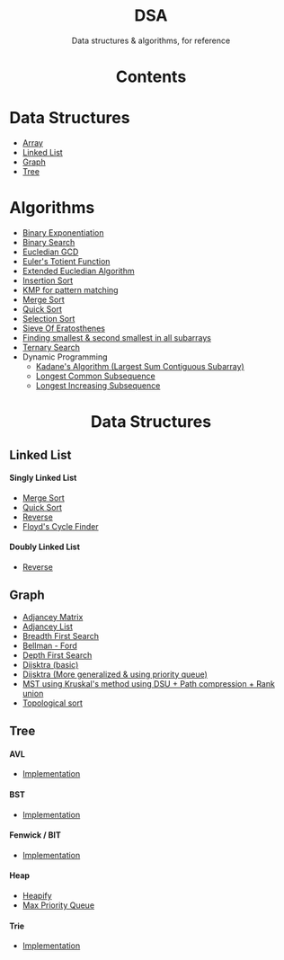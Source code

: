 <h1 align="center">DSA</h1>
<p align="center">Data structures & algorithms, for reference</p>
 
<h1 align="center">Contents</h1>

<h1>Data Structures</h1>

- <a href="#array">Array</a>
- <a href="#linked-list">Linked List</a>
- <a href="#graph">Graph</a>
- <a href="#tree">Tree</a>

<h1>Algorithms</h1>

- <a href="./Algos/BinaryExponentiation.cpp">Binary Exponentiation</a>
- <a href="./Algos/BinarySearch.cpp">Binary Search</a>
- <a href="./Algos/EucledianGCD.cpp">Eucledian GCD</a>
- <a href="./Algos/EulersTotientFunction.cpp">Euler's Totient Function</a>
- <a href="./Algos/ExtendedEucledianAlgorithm.cpp">Extended Eucledian Algorithm</a>
- <a href="./Algos/InsertionSort.cpp">Insertion Sort</a>
- <a href="./Algos/KMP.cpp">KMP for pattern matching</a>
- <a href="./Algos/MergeSort.cpp">Merge Sort</a>
- <a href="./Algos/QuickSort.cpp">Quick Sort</a>
- <a href="./Algos/SelectionSort.cpp">Selection Sort</a>
- <a href="./Algos/SieveOfEratosthenes.cpp">Sieve Of Eratosthenes</a>
- <a href="./Algos/SmallestSecondSmallestInSubarrays.cpp">Finding smallest & second smallest in all subarrays</a>
- <a href="./Algos/TernarySearch.cpp">Ternary Search</a>
- Dynamic Programming
  - <a href="./Algos/Kadane.cpp">Kadane's Algorithm (Largest Sum Contiguous Subarray)</a>
  - <a href="./Algos/LongestCommonSubsequence.cpp">Longest Common Subsequence</a>
  - <a href="./Algos/LongestIncreasingSubsequence.cpp">Longest Increasing Subsequence</a>

<h1 align="center">Data Structures</h1>

<h2 id="linked-list">Linked List</h2>

<h4>Singly Linked List</h4>

- <a href="./LinkedList/Singly/MergeSort.cpp">Merge Sort</a>
- <a href="./LinkedList/Singly/QuickSort.cpp">Quick Sort</a>
- <a href="./LinkedList/Singly/Reverse.cpp">Reverse</a>
- <a href="./LinkedList/Singly/CycleFinding.cpp">Floyd's Cycle Finder</a>

<h4>Doubly Linked List</h4>

- <a href="./LinkedList/Doubly/Reverse.cpp">Reverse</a>

<h2 id="graph">Graph</h2>

- <a href="./Graph/AdjanceyMatrix.cpp">Adjancey Matrix</a>
- <a href="./Graph/AdjanceyList.cpp">Adjancey List</a>
- <a href="./Graph/BFS.cpp">Breadth First Search</a>
- <a href="./Graph/BellmanFord.cpp">Bellman - Ford</a>
- <a href="./Graph/DFS.cpp">Depth First Search</a>
- <a href="./Graph/Dijsktra1.cpp">Dijsktra (basic)</a>
- <a href="./Graph/Dijsktra2.cpp">Dijsktra (More generalized & using priority queue)</a>
- <a href="./Graph/KruskalMSTOptimized.cpp">MST using Kruskal's method using DSU + Path compression + Rank union</a>
- <a href="./Graph/Toposort.cpp">Topological sort</a>

<h2 id="tree">Tree</h2>

<h4>AVL</h4>

- <a href="./Tree/AVL/Implementation.cpp">Implementation</a>

<h4>BST</h4>

- <a href="./Tree/BST/Implementation.cpp">Implementation</a>

<h4>Fenwick / BIT</h4>

- <a href="./Tree/Fenwick/Implementation.cpp">Implementation</a>

<h4>Heap</h4>

- <a href="./Tree/Heap/Heapify.cpp">Heapify</a>
- <a href="./Tree/Heap/MaxPriorityQueue.cpp">Max Priority Queue</a>

<h4>Trie</h4>

- <a href="./Tree/Trie/Implementation.cpp">Implementation</a>
